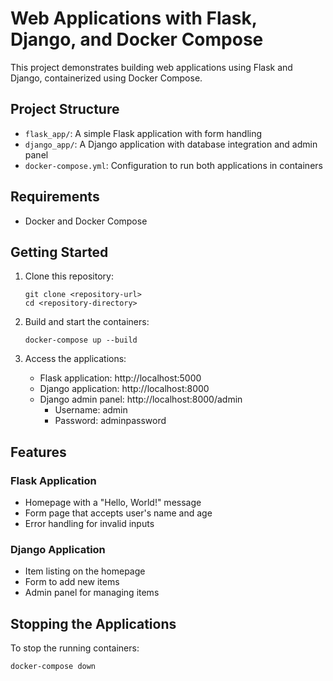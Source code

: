 # Web Applications with Flask, Django, and Docker Compose

This project demonstrates building web applications using Flask and Django, containerized using Docker Compose.

## Project Structure

- `flask_app/`: A simple Flask application with form handling
- `django_app/`: A Django application with database integration and admin panel
- `docker-compose.yml`: Configuration to run both applications in containers

## Requirements

- Docker and Docker Compose

## Getting Started

1. Clone this repository:
   ```
   git clone <repository-url>
   cd <repository-directory>
   ```

2. Build and start the containers:
   ```
   docker-compose up --build
   ```

3. Access the applications:
   - Flask application: http://localhost:5000
   - Django application: http://localhost:8000
   - Django admin panel: http://localhost:8000/admin
     - Username: admin
     - Password: adminpassword

## Features

### Flask Application
- Homepage with a "Hello, World!" message
- Form page that accepts user's name and age
- Error handling for invalid inputs

### Django Application
- Item listing on the homepage
- Form to add new items
- Admin panel for managing items

## Stopping the Applications

To stop the running containers:
```
docker-compose down
```
